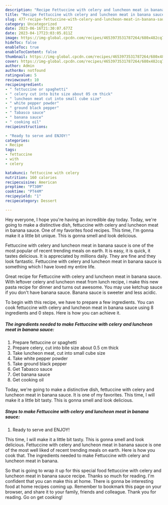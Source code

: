 ```yaml
---
description: "Recipe Fettuccine with celery and luncheon meat in banana sauce the Very Delicious}"
title: "Recipe Fettuccine with celery and luncheon meat in banana sauce the Very Delicious}"
slug: 477-recipe-fettuccine-with-celery-and-luncheon-meat-in-banana-sauce-the-very-delicious
category: Uncategorized
date: 2023-06-16T21:30:07.677Z
date: 2023-04-17T23:03:05.811Z
image: https://img-global.cpcdn.com/recipes/4653973531787264/680x482cq70/fettuccine-with-celery-and-luncheon-meat-in-banana-sauce-recipe-main-photo.jpg
hideToc: false
enableToc: true
enableTocContent: false
thumbnail: https://img-global.cpcdn.com/recipes/4653973531787264/680x482cq70/fettuccine-with-celery-and-luncheon-meat-in-banana-sauce-recipe-main-photo.jpg
cover: https://img-global.cpcdn.com/recipes/4653973531787264/680x482cq70/fettuccine-with-celery-and-luncheon-meat-in-banana-sauce-recipe-main-photo.jpg
author: Admin
authorAv: notfound
ratingvalue: 5
reviewcount: 10
recipeingredient:
- " fettuccine or spaghetti"
- " celery cut into bite size about 05 cm thick"
- " luncheon meat cut into small cube size"
- " white pepper powder"
- " ground black pepper"
- " Tabasco sauce"
- " banana sauce"
- " cooking oil"
recipeinstructions:

- "Ready to serve and ENJOY!"
categories:
- Recipe
tags:
- fettuccine
- with
- celery

katakunci: fettuccine with celery 
nutrition: 160 calories
recipecuisine: American
preptime: "PT30M"
cooktime: "PT44M"
recipeyield: "1"
recipecategory: Dessert

---
```



Hey everyone, I hope you're having an incredible day today. Today, we're going to make a distinctive dish, fettuccine with celery and luncheon meat in banana sauce. One of my favorites food recipes. This time, I'm gonna make it a little bit unique. This is gonna smell and look delicious.

Fettuccine with celery and luncheon meat in banana sauce is one of the most popular of recent trending meals on earth. It is easy, it is quick, it tastes delicious. It is appreciated by millions daily. They are fine and they look fantastic. Fettuccine with celery and luncheon meat in banana sauce is something which I have loved my entire life.

Great recipe for Fettuccine with celery and luncheon meat in banana sauce. With leftover celery and luncheon meat from lunch recipe, i make this new pasta recipe for dinner and turns out awesome. You may use ketchup sauce if you don&#39;t have banana sauce. Banana sauce is sweeter and less acidic.


To begin with this recipe, we have to prepare a few ingredients. You can cook fettuccine with celery and luncheon meat in banana sauce using 8 ingredients and 0 steps. Here is how you can achieve it.

<!--inarticleads1-->

##### The ingredients needed to make Fettuccine with celery and luncheon meat in banana sauce:

1. Prepare  fettuccine or spaghetti
1. Prepare  celery, cut into bite size about 0.5 cm thick
1. Take  luncheon meat, cut into small cube size
1. Take  white pepper powder
1. Take  ground black pepper
1. Get  Tabasco sauce
1. Get  banana sauce
1. Get  cooking oil


Today, we&#39;re going to make a distinctive dish, fettuccine with celery and luncheon meat in banana sauce. It is one of my favorites. This time, I will make it a little bit tasty. This is gonna smell and look delicious. 

<!--inarticleads2-->

##### Steps to make Fettuccine with celery and luncheon meat in banana sauce:


1. Ready to serve and ENJOY!

This time, I will make it a little bit tasty. This is gonna smell and look delicious. Fettuccine with celery and luncheon meat in banana sauce is one of the most well liked of recent trending meals on earth. Here is how you cook that. The ingredients needed to make Fettuccine with celery and luncheon meat in banana. 

So that is going to wrap it up for this special food fettuccine with celery and luncheon meat in banana sauce recipe. Thanks so much for reading. I'm confident that you can make this at home. There is gonna be interesting food at home recipes coming up. Remember to bookmark this page on your browser, and share it to your family, friends and colleague. Thank you for reading. Go on get cooking!
